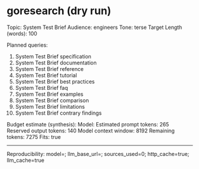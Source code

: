 # goresearch (dry run)

Topic: System Test Brief
Audience: engineers
Tone: terse
Target Length (words): 100

Planned queries:
1. System Test Brief specification
2. System Test Brief documentation
3. System Test Brief reference
4. System Test Brief tutorial
5. System Test Brief best practices
6. System Test Brief faq
7. System Test Brief examples
8. System Test Brief comparison
9. System Test Brief limitations
10. System Test Brief contrary findings

Budget estimate (synthesis):
Model: 
Estimated prompt tokens: 265
Reserved output tokens: 140
Model context window: 8192
Remaining tokens: 7275
Fits: true


---
Reproducibility: model=; llm_base_url=; sources_used=0; http_cache=true; llm_cache=true
